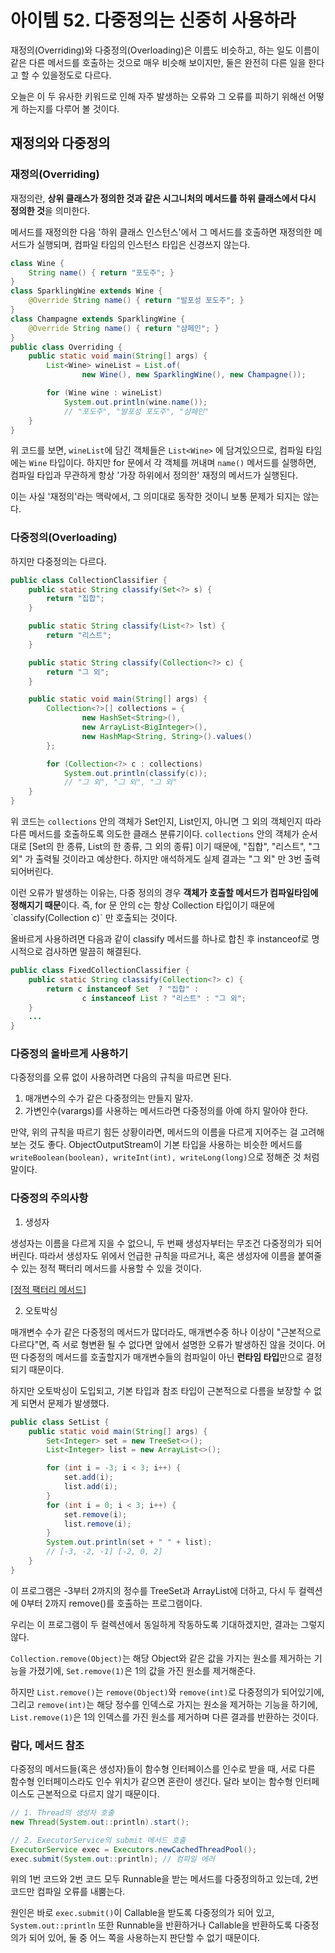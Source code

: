 # 아이템 52. 다중정의는 신중히 사용하라

재정의(Overriding)와 다중정의(Overloading)은 이름도 비슷하고, 하는 일도 이름이 같은 다른 메서드를 호출하는 것으로 매우 비슷해 보이지만, 둘은 완전히 다른 일을 한다고 할 수 있을정도로 다르다.

오늘은 이 두 유사한 키워드로 인해 자주 발생하는 오류와 그 오류를 피하기 위해선 어떻게 하는지를 다루어 볼 것이다.


## 재정의와 다중정의

### 재정의(Overriding)

재정의란, **상위 클래스가 정의한 것과 같은 시그니처의 메서드를 하위 클래스에서 다시 정의한 것**을 의미한다.

메서드를 재정의한 다음 '하위 클래스 인스턴스'에서 그 메서드를 호출하면 재정의한 메서드가 실행되며, 컴파일 타임의 인스턴스 타입은 신경쓰지 않는다.

```Java
class Wine {
    String name() { return "포도주"; }
}
class SparklingWine extends Wine {
    @Override String name() { return "발포성 포도주"; }
}
class Champagne extends SparklingWine {
    @Override String name() { return "샴페인"; }
}
public class Overriding {
    public static void main(String[] args) {
        List<Wine> wineList = List.of(
                new Wine(), new SparklingWine(), new Champagne());

        for (Wine wine : wineList)
            System.out.println(wine.name());  
            // "포도주", "발포성 포도주", "샴페인"
    }
}
```

위 코드를 보면, `wineList`에 담긴 객체들은 `List<Wine>` 에 담겨있으므로, 컴파일 타임에는 `Wine` 타입이다. 하지만 for 문에서 각 객체를 꺼내며 `name()` 메서드를 실행하면, 컴파일 타입과 무관하게 항상 '가장 하위에서 정의한' 재정의 메서드가 실행된다.

이는 사실 '재정의'라는 맥락에서, 그 의미대로 동작한 것이니 보통 문제가 되지는 않는다.

### 다중정의(Overloading)

하지만 다중정의는 다르다.

```Java
public class CollectionClassifier {
    public static String classify(Set<?> s) {
        return "집합";
    }

    public static String classify(List<?> lst) {
        return "리스트";
    }

    public static String classify(Collection<?> c) {
        return "그 외";
    }

    public static void main(String[] args) {
        Collection<?>[] collections = {
                new HashSet<String>(),
                new ArrayList<BigInteger>(),
                new HashMap<String, String>().values()
        };

        for (Collection<?> c : collections)
            System.out.println(classify(c));
            // "그 외", "그 외", "그 외"
    }
}
```

위 코드는 `collections` 안의 객체가 Set인지, List인지, 아니면 그 외의 객체인지 따라 다른 메서드를 호출하도록 의도한 클래스 분류기이다. `collections` 안의 객체가 순서대로 [Set의 한 종류, List의 한 종류, 그 외의 종류] 이기 때문에, "집합", "리스트", "그 외" 가 출력될 것이라고 예상한다. 하지만 애석하게도 실제 결과는 "그 외" 만 3번 출력되어버린다.

이런 오류가 발생하는 이유는, 다중 정의의 경우 **객체가 호출할 메서드가 컴파일타임에 정해지기 때문**이다.  즉, for 문 안의 c는 항상 Collection<?> 타입이기 때문에 `classify(Collection<?> c)` 만 호출되는 것이다.

올바르게 사용하려면 다음과 같이 classify 메서드를 하나로 합친 후 instanceof로 명시적으로 검사하면 말끔히 해결된다.

``` Java
public class FixedCollectionClassifier {
    public static String classify(Collection<?> c) {
        return c instanceof Set  ? "집합" :
                c instanceof List ? "리스트" : "그 외";
    }
    ...
}
```

### 다중정의 올바르게 사용하기

다중정의를 오류 없이 사용하려면 다음의 규칙을 따르면 된다.

1. 매개변수의 수가 같은 다중정의는 만들지 말자.
2. 가변인수(varargs)를 사용하는 메서드라면 다중정의를 아예 하지 말아야 한다.

만약, 위의 규칙을 따르기 힘든 상황이라면, 메서드의 이름을 다르게 지어주는 걸 고려해보는 것도 좋다. ObjectOutputStream이 기본 타입을 사용하는 비슷한 메서드를 `writeBoolean(boolean), writeInt(int), writeLong(long)`으로 정해준 것 처럼 말이다.

### 다중정의 주의사항

1. 생성자

생성자는 이름을 다르게 지을 수 없으니, 두 번째 생성자부터는 무조건 다중정의가 되어버린다. 따라서 생성자도 위에서 언급한 규칙을 따르거나, 혹은 생성자에 이름을 붙여줄 수 있는 정적 팩터리 메서드를 사용할 수 있을 것이다.

[[정적 팩터리 메서드](https://github.com/TaemHam/effective-java-study/tree/main/2%EC%9E%A5/%EC%95%84%EC%9D%B4%ED%85%9C01)]

2. 오토박싱

매개변수 수가 같은 다중정의 메서드가 많더라도, 매개변수중 하나 이상이 "근본적으로 다르다"면, 즉 서로 형변환 될 수 없다면 앞에서 설명한 오류가 발생하진 않을 것이다. 어떤 다중정의 메서드를 호출할지가 매개변수들의 컴파일이 아닌 **런타임 타입**만으로 결정되기 때문이다.

하지만 오토박싱이 도입되고, 기본 타입과 참조 타입이 근본적으로 다름을 보장할 수 없게 되면서 문제가 발생했다.

```JAVA
public class SetList {
    public static void main(String[] args) {
        Set<Integer> set = new TreeSet<>();
        List<Integer> list = new ArrayList<>();

        for (int i = -3; i < 3; i++) {
            set.add(i);
            list.add(i);
        }
        for (int i = 0; i < 3; i++) {
            set.remove(i);
            list.remove(i);
        }
        System.out.println(set + " " + list); 
        // [-3, -2, -1] [-2, 0, 2] 
    }
}
```

이 프로그램은 -3부터 2까지의 정수를 TreeSet과 ArrayList에 더하고, 다시 두 컬렉션에 0부터 2까지 remove()를 호출하는 프로그램이다.

우리는 이 프로그램이 두 컬렉션에서 동일하게 작동하도록 기대하겠지만, 결과는 그렇지 않다.

`Collection.remove(Object)`는 해당 Object와 같은 값을 가지는 원소를 제거하는 기능을 가졌기에, `Set.remove(1)`은 1의 값을 가진 원소를 제거해준다.

하지만 `List.remove()`는 `remove(Object)`와 `remove(int)`로 다중정의가 되어있기에, 그리고 `remove(int)`는 해당 정수를 인덱스로 가지는 원소을 제거하는 기능을 하기에, `List.remove(1)`은 1의 인덱스를 가진 원소를 제거하며 다른 결과를 반환하는 것이다.

### 람다, 메서드 참조

다중정의 메서드들(혹은 생성자)들이 함수형 인터페이스를 인수로 받을 때, 서로 다른 함수형 인터페이스라도 인수 위치가 같으면 혼란이 생긴다. 달라 보이는 함수형 인터페이스도 근본적으로 다르지 않기 때문이다.

```JAVA
// 1. Thread의 생성자 호출
new Thread(System.out::println).start();

// 2. ExecutorService의 submit 메서드 호출
ExecutorService exec = Executors.newCachedThreadPool();
exec.submit(System.out::println); // 컴파일 에러
```

위의 1번 코드와 2번 코드 모두 Runnable을 받는 메서드를 다중정의하고 있는데, 2번 코드만 컴파일 오류를 내뿜는다. 

원인은 바로 `exec.submit()`이 Callable을 받도록 다중정의가 되어 있고, `System.out::println` 또한 Runnable을 반환하거나 Callable을 반환하도록 다중정의가 되어 있어, 둘 중 어느 쪽을 사용하는지 판단할 수 없기 때문이다.
